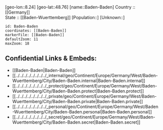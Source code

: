 ﻿---
location: [48.76,8.24] 
mapzoom: [7,12] 
mapmarker: city 
type: City
tags:
- geo/City


SpocWebEntityId: 28979
isDeleted: false
confidential: public

---
[geo-lon::8.24] 
[geo-lat::48.76] 
[name::Baden-Baden] 
Country :: [[Germany]]  
State :: [[Baden-Wuerttemberg]] 
[Population::] 
[Unknown::] 


```leaflet
id: Baden-Baden
coordinates: [[Baden-Baden]] 
markerFile: [[Baden-Baden]] 
defaultZoom: 11 
maxZoom: 18
```


## Confidential Links & Embeds: 
- [[Baden-Baden|Baden-Baden]]  
- [[../../../../../../../../_internal/geo/Continent/Europe/Germany/West/Baden-Wuerttemberg/City/Baden-Baden.internal|Baden-Baden.internal]] 
- [[../../../../../../../../_protect/geo/Continent/Europe/Germany/West/Baden-Wuerttemberg/City/Baden-Baden.protect|Baden-Baden.protect]] 
- [[../../../../../../../../_private/geo/Continent/Europe/Germany/West/Baden-Wuerttemberg/City/Baden-Baden.private|Baden-Baden.private]] 
- [[../../../../../../../../_personal/geo/Continent/Europe/Germany/West/Baden-Wuerttemberg/City/Baden-Baden.personal|Baden-Baden.personal]] 
- [[../../../../../../../../_secret/geo/Continent/Europe/Germany/West/Baden-Wuerttemberg/City/Baden-Baden.secret|Baden-Baden.secret]] 

